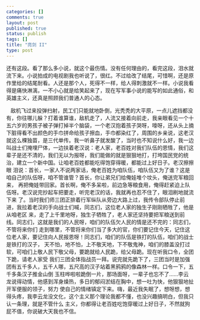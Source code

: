 ```yaml
--- 
categories: []
comments: true
layout: post
published: true
status: publish
tags: []
title: "亮剑 II"
type: post
---
```

<div id="msgcns!3725CC0EE38B1F6!1415" class="bvMsg">还有这段。看了那么多小说，就这个最伤情。没有任何理由的，看完这段，泪水就流下来。小说拍成的电视剧我也听说了，很红。不过给改了结尾，可惜啊，还是原作里给的结尾耐看。人还是那个人，死得不一样，给人得刺激就不一样。小说我看得是痛快淋漓，一不小心就是给笑起来了，现在写军事小说的能写的如此通俗，和英雄主义，还真是照顾我们普通人的心态。

 
 敌机飞过来投弹扫射，民工们只能就地卧倒，光秃秃的大平原，一点儿遮挡都没有，你往哪儿躲？打着谁算谁，敌机走了，人流又接着向前走，我亲眼看见一个十 五六岁的男孩子被子弹打掉半个脑袋，一个老汉抱着孩子哭呀，嚎呀，还从头上摘下脏得看不出颜色的手巾拼命给孩子擦血，手巾都染红了，周围的乡亲说，这老汉 就这么棵独苗，是三代单传。我一听鼻子就发酸了，当时也不知说什么好，我一边叫战士们掩埋尸体，一边扶着老汉说：老人家，老百姓对我们队伍的恩情，我们这 辈子是还不清的，我们无以为报呀，我们能做的就是狠狠地打，打垮国民党的统治，建立一个新中国。让咱老百姓都能吃得饱穿得暖，都能过上好日子。老汉擦擦眼 泪说：首长，一家人不说两家话，俺老百姓为咱队伍，咱队伍又为了谁？这是咱自己的队伍呀，咱不管谁管？首长，你让弟兄们给俺娃堆个坟头，俺送完军粮回来， 再把俺娃带回家。首长啊，俺不多呆啦，前边急等粮食用，俺得赶紧迫上队伍呀。老汉说完抄起车把要走，听完老汉的话，我就再也忍不住了，眼泪刷地就流下来 了。当时我们师三团正排着行军纵队从旁边大路上过，我传令部队停止前进，我拉着老汉的手向战士们喊，同志们，这位老人家的独生子刚刚牺牲了，他是从咱老区 来，走了上千里地呀，独生子牺牲了，老人家还坚持要把军粮送到前线。同志们，这就是我们的人民呀，咱们的队伍欠人民的情是还不完的：同志们，不管将来你们 走到哪里，不管将来你们当了多大的官，你们要记住今天，记住这位老人家，要记住向人民报恩呀！同志们，咱们的队伍是铁打的队伍，咱们的战士是铁打的汉子， 天不怕，地不怕，上不敬天地，下不敬鬼神，咱们的膝盖没打过软，可咱们上敬人民下敬父母，要跪就给人民跪，给父母跪。现在听我口令，全团下跪，请老人家受 我们三团全体指战员一拜。说完就先跪下了，三团当时是加强团有五千多人，五千人哪，五尺高的汉子站着黑鸦鸦的像森林一样。口令一下，五千多条汉子推金山倒 玉柱哗啦啦跪倒一片，那场面呀，一辈子也忘不了……李云龙说得动情，他感到浑身燥热，多日的郁闷淤结在胸中，想一吐为快，他狠狠地扯开军便服的领子，努力 使自己的情绪镇定下来。嗨，最近我失眠了，想呀想，想得头疼，我李云龙没文化，这个主义那个理论我都不懂，也没兴趣搞明白，但我只认一条理，就是不管什么 主义，你都得让老百姓吃饱穿暖过上好日子，不然就狗屁不值，你说破大天我也不信。
</div>

